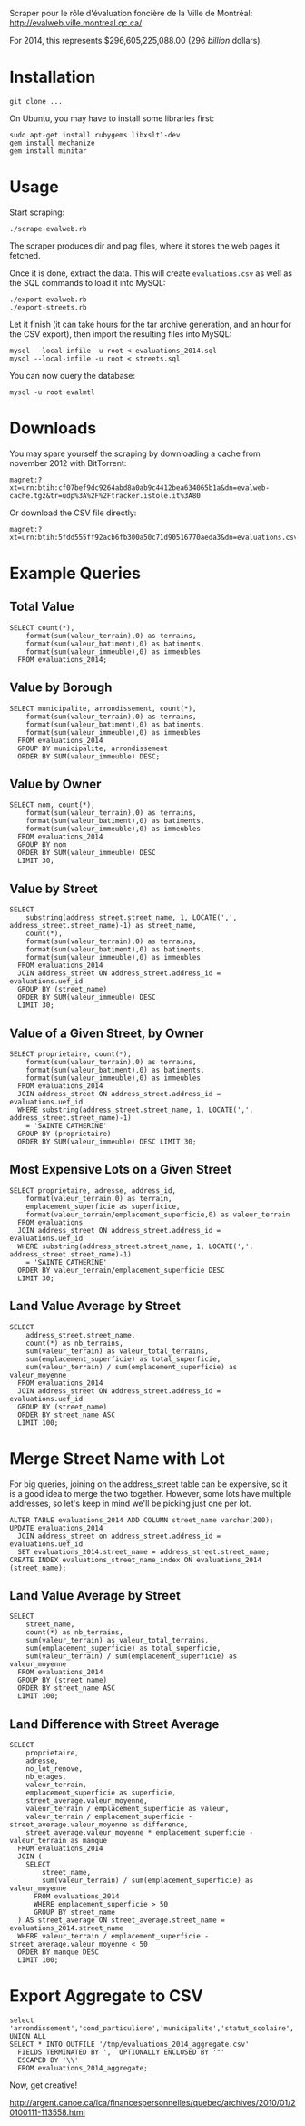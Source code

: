 Scraper pour le rôle d'évaluation foncière de la Ville de Montréal: http://evalweb.ville.montreal.qc.ca/

For 2014, this represents $296,605,225,088.00 (296 *billion* dollars).

# Installation

    git clone ...
    
On Ubuntu, you may have to install some libraries first:

    sudo apt-get install rubygems libxslt1-dev
    gem install mechanize
    gem install minitar

# Usage

Start scraping:

    ./scrape-evalweb.rb

The scraper produces dir and pag files, where it stores the web pages it fetched.

Once it is done, extract the data. This will create `evaluations.csv` as well as the SQL commands to load it into MySQL:

    ./export-evalweb.rb
    ./export-streets.rb

Let it finish (it can take hours for the tar archive generation, and an hour for the CSV export), then import the resulting files into MySQL:

    mysql --local-infile -u root < evaluations_2014.sql
    mysql --local-infile -u root < streets.sql

You can now query the database:

    mysql -u root evalmtl

# Downloads

You may spare yourself the scraping by downloading a cache from november 2012 with BitTorrent:

    magnet:?xt=urn:btih:cf07bef9dc9264abd8a0ab9c4412bea634065b1a&dn=evalweb-cache.tgz&tr=udp%3A%2F%2Ftracker.istole.it%3A80

Or download the CSV file directly:

    magnet:?xt=urn:btih:5fdd555ff92acb6fb300a50c71d90516770aeda3&dn=evaluations.csv.gz&tr=udp%3A%2F%2Ftracker.istole.it%3A80

# Example Queries

## Total Value

    SELECT count(*),
        format(sum(valeur_terrain),0) as terrains,
        format(sum(valeur_batiment),0) as batiments,
        format(sum(valeur_immeuble),0) as immeubles
      FROM evaluations_2014;

## Value by Borough

    SELECT municipalite, arrondissement, count(*),
        format(sum(valeur_terrain),0) as terrains,
        format(sum(valeur_batiment),0) as batiments,
        format(sum(valeur_immeuble),0) as immeubles
      FROM evaluations_2014
      GROUP BY municipalite, arrondissement
      ORDER BY SUM(valeur_immeuble) DESC;

## Value by Owner

    SELECT nom, count(*),
        format(sum(valeur_terrain),0) as terrains,
        format(sum(valeur_batiment),0) as batiments,
        format(sum(valeur_immeuble),0) as immeubles
      FROM evaluations_2014
      GROUP BY nom
      ORDER BY SUM(valeur_immeuble) DESC
      LIMIT 30;

## Value by Street

    SELECT
        substring(address_street.street_name, 1, LOCATE(',', address_street.street_name)-1) as street_name,
        count(*),
        format(sum(valeur_terrain),0) as terrains,
        format(sum(valeur_batiment),0) as batiments,
        format(sum(valeur_immeuble),0) as immeubles
      FROM evaluations_2014
      JOIN address_street ON address_street.address_id = evaluations.uef_id
      GROUP BY (street_name)
      ORDER BY SUM(valeur_immeuble) DESC
      LIMIT 30;

## Value of a Given Street, by Owner

    SELECT proprietaire, count(*),
        format(sum(valeur_terrain),0) as terrains,
        format(sum(valeur_batiment),0) as batiments,
        format(sum(valeur_immeuble),0) as immeubles
      FROM evaluations_2014
      JOIN address_street ON address_street.address_id = evaluations.uef_id
      WHERE substring(address_street.street_name, 1, LOCATE(',', address_street.street_name)-1)
        = 'SAINTE CATHERINE'
      GROUP BY (proprietaire)
      ORDER BY SUM(valeur_immeuble) DESC LIMIT 30;

## Most Expensive Lots on a Given Street

    SELECT proprietaire, adresse, address_id,
        format(valeur_terrain,0) as terrain,
        emplacement_superficie as superficice,
        format(valeur_terrain/emplacement_superficie,0) as valeur_terrain
      FROM evaluations
      JOIN address_street ON address_street.address_id = evaluations.uef_id
      WHERE substring(address_street.street_name, 1, LOCATE(',', address_street.street_name)-1)
        = 'SAINTE CATHERINE'
      ORDER BY valeur_terrain/emplacement_superficie DESC
      LIMIT 30;

## Land Value Average by Street

    SELECT
        address_street.street_name,
        count(*) as nb_terrains,
        sum(valeur_terrain) as valeur_total_terrains,
        sum(emplacement_superficie) as total_superficie,
        sum(valeur_terrain) / sum(emplacement_superficie) as valeur_moyenne
      FROM evaluations_2014
      JOIN address_street ON address_street.address_id = evaluations.uef_id
      GROUP BY (street_name)
      ORDER BY street_name ASC
      LIMIT 100;

# Merge Street Name with Lot

For big queries, joining on the address_street table can be expensive, so it is a good idea to merge the two together. However, some lots have multiple addresses, so let's keep in mind we'll be picking just one per lot.

    ALTER TABLE evaluations_2014 ADD COLUMN street_name varchar(200);
    UPDATE evaluations_2014
      JOIN address_street on address_street.address_id = evaluations.uef_id
      SET evaluations_2014.street_name = address_street.street_name;
    CREATE INDEX evaluations_street_name_index ON evaluations_2014 (street_name);

## Land Value Average by Street

    SELECT
        street_name,
        count(*) as nb_terrains,
        sum(valeur_terrain) as valeur_total_terrains,
        sum(emplacement_superficie) as total_superficie,
        sum(valeur_terrain) / sum(emplacement_superficie) as valeur_moyenne
      FROM evaluations_2014
      GROUP BY (street_name)
      ORDER BY street_name ASC
      LIMIT 100;

## Land Difference with Street Average

    SELECT
        proprietaire,
        adresse,
        no_lot_renove,
        nb_etages,
        valeur_terrain,
        emplacement_superficie as superficie,
        street_average.valeur_moyenne,
        valeur_terrain / emplacement_superficie as valeur,
        valeur_terrain / emplacement_superficie - street_average.valeur_moyenne as difference,
        street_average.valeur_moyenne * emplacement_superficie - valeur_terrain as manque
      FROM evaluations_2014
      JOIN (
        SELECT
            street_name,
            sum(valeur_terrain) / sum(emplacement_superficie) as valeur_moyenne
          FROM evaluations_2014
          WHERE emplacement_superficie > 50
          GROUP BY street_name
      ) AS street_average ON street_average.street_name = evaluations_2014.street_name
      WHERE valeur_terrain / emplacement_superficie - street_average.valeur_moyenne < 50
      ORDER BY manque DESC
      LIMIT 100;

# Export Aggregate to CSV

    select 'arrondissement','cond_particuliere','municipalite','statut_scolaire','utilisation','nb_etages','annee_construction','genre_construction','lien_physique','nb_logements','nb_locaux_non_residentiels','nb_chambres_locatives','zonage_agricole','eae','mesure_frontale_sum','superficie_sum','valeur_immeuble_sum','valeur_batiment_sum','valeur_terrain_sum','valeur_imposable_sum','aire_etages_sum','valeur_immeuble_anterieur_sum','valeur_non_imposable_immeuble_sum','superficie_eae_sum','superficie_totale_eae_sum'
    UNION ALL
    SELECT * INTO OUTFILE '/tmp/evaluations_2014_aggregate.csv'
      FIELDS TERMINATED BY ',' OPTIONALLY ENCLOSED BY '"'
      ESCAPED BY '\\'
      FROM evaluations_2014_aggregate;

Now, get creative!

http://argent.canoe.ca/lca/financespersonnelles/quebec/archives/2010/01/20100111-113558.html

